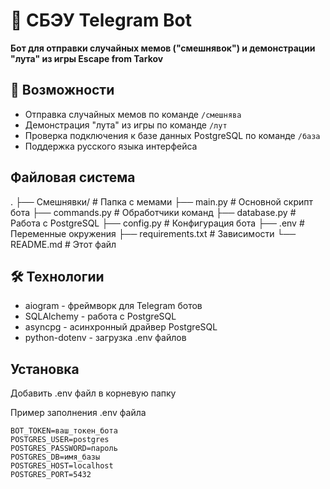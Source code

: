 # 🤖 СБЭУ Telegram Bot

**Бот для отправки случайных мемов ("смешнявок") и демонстрации "лута" из игры Escape from Tarkov**

## 🚀 Возможности

- Отправка случайных мемов по команде `/смешнява`
- Демонстрация "лута" из игры по команде `/лут`
- Проверка подключения к базе данных PostgreSQL по команде `/база`
- Поддержка русского языка интерфейса

## Файловая система

.
├── Смешнявки/          # Папка с мемами
├── main.py             # Основной скрипт бота
├── commands.py         # Обработчики команд
├── database.py         # Работа с PostgreSQL
├── config.py           # Конфигурация бота
├── .env                # Переменные окружения
├── requirements.txt    # Зависимости
└── README.md           # Этот файл

## 🛠 Технологии

  - aiogram - фреймворк для Telegram ботов
  - SQLAlchemy - работа с PostgreSQL
  - asyncpg - асинхронный драйвер PostgreSQL
  - python-dotenv - загрузка .env файлов

## Установка

Добавить .env файл в корневую папку

Пример заполнения .env файла
```
BOT_TOKEN=ваш_токен_бота
POSTGRES_USER=postgres
POSTGRES_PASSWORD=пароль
POSTGRES_DB=имя_базы
POSTGRES_HOST=localhost
POSTGRES_PORT=5432
```
